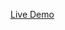 [Live Demo](https://hassanarafa-dev.github.io/Front-end-mentor-challenges/Testimonials-grid-section-main/)
